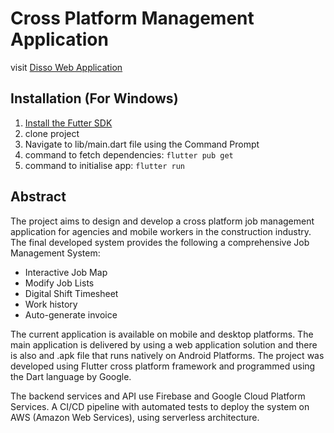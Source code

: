 # Cross Platform Management Application

visit [Disso Web Application](https://Dissoapp.link) 

## Installation (For Windows)

1) [Install the Futter SDK](https://docs.flutter.dev/get-started/install)
2) clone project
3) Navigate to lib/main.dart file using the Command Prompt
4) command to fetch dependencies: ```flutter pub get```
5) command to initialise app: ```flutter run```

## Abstract

The project aims to design and develop a cross platform job management application for agencies 
and mobile workers in the construction industry. The final developed system provides the following 
a comprehensive Job Management System:

-	Interactive Job Map
-	Modify Job Lists
-	Digital Shift Timesheet
-	Work history
-	Auto-generate invoice

The current application is available on mobile and desktop platforms. 
The main application is delivered by using a web application solution and there is also and .apk file that runs natively on Android Platforms.
The project was developed using Flutter cross platform framework and programmed using the Dart language by Google. 

The backend services and API use Firebase and Google Cloud Platform Services. 
A CI/CD pipeline with automated tests to deploy the system on AWS (Amazon Web Services), using serverless architecture.

